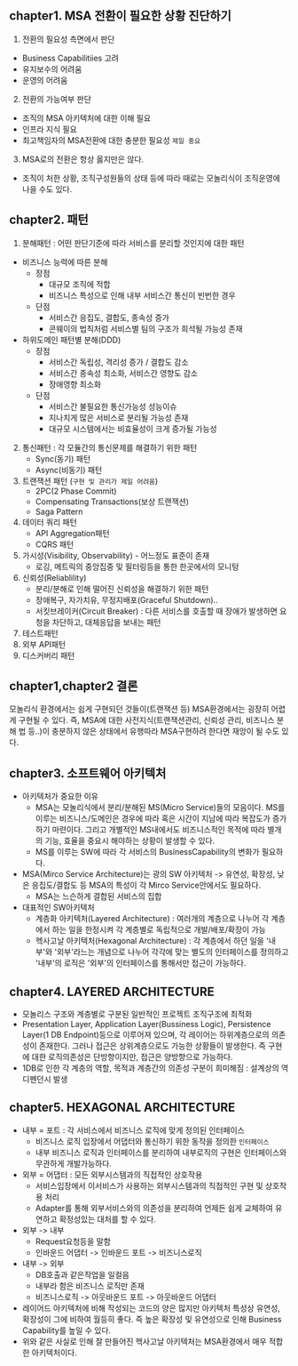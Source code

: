 ## chapter1. MSA 전환이 필요한 상황 진단하기
1. 전환의 필요성 측면에서 판단
- Business Capabilitiies 고려
- 유지보수의 어려움
- 운영의 어려움
2. 전환의 가능여부 판단
- 조직의 MSA 아키텍처에 대한 이해 필요
- 인프라 지식 필요
- 최고책임자의 MSA전환에 대한 충분한 필요성 `제일 중요`
3. MSA로의 전환은 항상 옳지만은 않다.
- 조직이 처한 상황, 조직구성원들의 상태 등에 따라 때로는 모놀리식이 조직운영에 나을 수도 있다.

## chapter2. 패턴
1. 분해패턴 : 어떤 판단기준에 따라 서비스를 분리할 것인지에 대한 패턴
- 비즈니스 능력에 따른 분해
    - 장점
        - 대규모 조직에 적합
        - 비즈니스 특성으로 인해 내부 서비스간 통신이 빈번한 경우
    - 단점
        - 서비스간 응집도, 결합도, 종속성 증가
        - 콘웨이의 법칙처럼 서비스별 팀의 구조가 희석될 가능성 존재
- 하위도메인 패턴별 분해(DDD)
    - 장점
        - 서비스간 독립성, 격리성 증가 / 결합도 감소
        - 서비스간 종속성 최소화, 서비스간 영향도 감소
        - 장애영향 최소화
    - 단점
        - 서비스간 불필요한 통신가능성 성능이슈
        - 지나치게 많은 서비스로 분리될 가능성 존재
        - 대규모 시스템에서는 비효율성이 크게 증가될 가능성
2. 통신패턴 : 각 모듈간의 통신문제를 해결하기 위한 패턴
    - Sync(동기) 패턴
    - Async(비동기) 패턴
3. 트랜잭션 패턴 (`구현 및 관리가 제일 어려움`)
    - 2PC(2 Phase Commit)
    - Compensating Transactions(보상 트랜잭션)
    - Saga Pattern
4. 데이터 쿼리 패턴
    - API Aggregation패턴
    - CQRS 패턴
5. 가시성(Visibility, Observability) - 어느정도 표준이 존재
    - 로깅, 메트릭의 중앙집중 및 필터링등을 통한 한곳에서의 모니텅
6. 신뢰성(Reliablility)
    - 분리/분해로 인해 떨어진 신뢰성을 해결하기 위한 패턴
    - 장애복구, 자가치유, 무정지배포(Graceful Shutdown)..
    - 서킷브레이커(Circuit Breaker) : 다른 서비스를 호출할 때 장애가 발생하면 요청을 차단하고, 대체응답을 보내는 패턴
7. 테스트패턴
8. 외부 API패턴
9. 디스커버리 패턴


## chapter1,chapter2 결론
모놀리식 환경에서는 쉽게 구현되던 것들이(트랜잭션 등) MSA환경에서는 굉장히 어렵게 구현될 수 있다.
즉, MSA에 대한 사전지식(트랜잭션관리, 신뢰성 관리, 비즈니스 분해 법 등..)이 충분하지 않은 상태에서 유행따라 MSA구현하려 한다면 재앙이 될 수도 있다.

## chapter3. 소프트웨어 아키텍처
- 아키텍처가 중요한 이유
    - MSA는 모놀리식에서 분리/분해된 MS(Micro Service)들의 모음이다. MS를 이루는 비즈니스/도메인은 경우에 따라 혹은 시간이 지남에 따라 복잡도가 증가하기 마련이다. 그리고 개별적인 MS내에서도 비즈니스적인 목적에 따라 별개의 기능, 효율을 중요시 해야하는 상황이 발생할 수 있다.
    - MS를 이루는 SW에 따라 각 서비스의 BusinessCapability의 변화가 필요하다.
- MSA(Mirco Service Architecture)는 광의 SW 아키텍처 -> 유연성, 확장성, 낮은 응집도/결합도 등 MSA의 특성이 각 Mirco Service안에서도 필요하다.
    - MSA는 느슨하게 결합된 서비스의 집합
- 대표적인 SW아키텍처
    - 계층화 아키텍처(Layered Architecture) : 여러개의 계층으로 나누어 각 계층에서 하는 일을 한정시켜 각 계층별로 독립적으로 개발/배포/확장이 가능
    - 헥사고날 아키텍처(Hexagonal Architecture) : 각 계층에서 하던 일을 '내부'와 '외부'라느는 개념으로 나누어 각각에 맞는 별도의 인터페이스를 정의하고 '내부'의 로직은 '외부'의 인터페이스를 통해서만 접근이 가능하다.

## chapter4. LAYERED ARCHITECTURE
- 모놀리스 구조와 계층별로 구분된 일반적인 프로젝트 조직구조에 최적화
- Presentation Layer, Application Layer(Bussiness Logic), Persistence Layer(1 DB Endpoint)등으로 이루어져 있으며, 각 레이어는 하위계층으로의 의존성이 존재한다. 그러나 접근은 상위계층으로도 가능한 상황들이 발생한다. 즉 구현에 대한 로직의존성은 단방향이지만, 접근은 양방향으로 가능하다.
- 1DB로 인한 각 계층의 역할, 목적과 계층간의 의존성 구분이 희미해짐 : 설계상의 역 디펜던시 발생

## chapter5. HEXAGONAL ARCHITECTURE
- 내부 = 포트 : 각 서비스에서 비즈니스 로직에 맞게 정의된 인터페이스
    - 비즈니스 로직 입장에서 어댑터와 통신하기 위한 동작을 정의한 `인터페이스`
    - 내부 비즈니스 로직과 인터페이스를 분리하여 내부로직의 구현은 인터페이스와 무관하게 개발가능하다.
- 외부 = 어댑터 : 모든 외부시스템과의 직접적인 상호작용
    - 서비스입장에서 이서비스가 사용하는 외부시스템과의 직접적인 구현 및 상호작용 처리
    - Adapter를 통해 외부서비스와의 의존성을 분리하여 언제든 쉽게 교체하여 유연하고 확정성있는 대처를 할 수 있다.
- 외부 -> 내부
    - Request요청등을 말함
    - 인바운드 어댑터 -> 인바운드 포트 -> 비즈니스로직
- 내부 -> 외부
    - DB호출과 같은작업을 일컬음
    - 내부라 함은 비즈니스 로직만 존재
    - 비즈니스로직 -> 아웃바운드 포트 -> 아웃바운드 어댑터
- 레이어드 아키텍처에 비해 작성되는 코드의 양은 많지만 아키텍처 특성상 유연성, 확장성이 그에 비하여 월등히 좋다. 즉 높은 확장성 및 유연성으로 인해 Business Capability를 높일 수 있다.
- 위와 같은 사실로 인해 잘 만들어진 헥사고날 아키텍처는 MSA환경에서 매우 적합한 아키텍처이다.